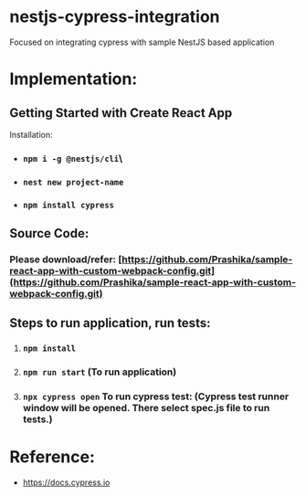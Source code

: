 # nestjs-cypress-integration
Focused on integrating cypress with sample NestJS based application

# Implementation:

## Getting Started with Create React App

Installation: 
- ### `npm i -g @nestjs/cli`\
- ### `nest new project-name`
- ### `npm install cypress`

## Source Code:
### Please download/refer: [https://github.com/Prashika/sample-react-app-with-custom-webpack-config.git](https://github.com/Prashika/sample-react-app-with-custom-webpack-config.git)

## Steps to run application, run tests:

1. ### `npm install` 
2. ### `npm run start` (To run application)
3. ### `npx cypress open` To run cypress test: (Cypress test runner window will be opened. There select spec.js file to run tests.)
    
# Reference:
- [https://docs.cypress.io ](https://docs.cypress.io)

